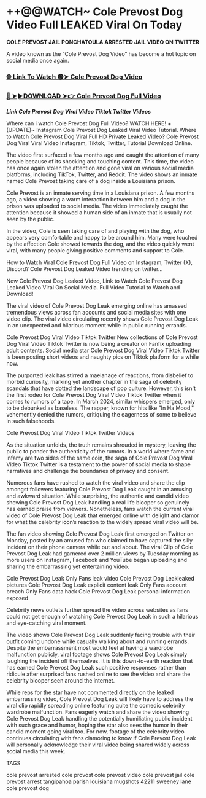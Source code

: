 # ++@@WATCH~ Cole Prevost Dog Video Full LEAKED Viral On Today

**COLE PREVOST JAIL PONCHATOULA ARRESTED JAIL VIDEO ON TWITTER**

A video known as the “Cole Prevost Dog Video” has become a hot topic on social media once again.

### [🌐 Link To Watch 🟢➤  Cole Prevost Dog Video](https://sharefilms.org/watch-viral?cole)

### [🔴 ➤►DOWNLOAD ➤👉 Cole Prevost Dog Full Video](https://sharefilms.org/watch-viral?cole)

***Link Cole Prevost Dog Viral Video Tiktok Twitter Videos***

Where can i watch Cole Prevost Dog Full Video? WATCH HERE! +(UPDATE)~ Instagram Cole Prevost Dog Leaked Viral Video Tutorial​. Where to Watch Cole Prevost Dog Viral Full HD Private Leaked Video? Cole Prevost Dog Viral Viral Video Instagram, Tiktok, Twitter, Tutorial Download Online.

The video first surfaced a few months ago and caught the attention of many people because of its shocking and touching content. This time, the video has once again stolen the attention and gone viral on various social media platforms, including TikTok, Twitter, and Reddit. The video shows an inmate named Cole Prevost taking care of a dog inside a Louisiana prison.

Cole Prevost is an inmate serving time in a Louisiana prison. A few months ago, a video showing a warm interaction between him and a dog in the prison was uploaded to social media. The video immediately caught the attention because it showed a human side of an inmate that is usually not seen by the public.

In the video, Cole is seen taking care of and playing with the dog, who appears very comfortable and happy to be around him. Many were touched by the affection Cole showed towards the dog, and the video quickly went viral, with many people giving positive comments and support to Cole.

How to Watch Viral Cole Prevost Dog Full Video on Instagram, Twitter (X), Discord? Cole Prevost Dog Leaked Video trending on twitter...

New Cole Prevost Dog Leaked Video, Link to Watch Cole Prevost Dog Leaked Video Viral On Social Media. Full Video Tutorial to Watch and Download!

The viral video of Cole Prevost Dog Leak emerging online has amassed tremendous views across fan accounts and social media sites with one video clip. The viral video circulating recently shows Cole Prevost Dog Leak in an unexpected and hilarious moment while in public running errands.

Cole Prevost Dog Viral Video Tiktok Twitter New collections of Cole Prevost Dog Viral Video Tiktok Twitter is now being a creator on Fanfix uploading adult contents. Social media star Cole Prevost Dog Viral Video Tiktok Twitter is been posting short videos and naughty pics on Tiktok platform for a while now.

The purported leak has stirred a maelanage of reactions, from disbelief to morbid curiosity, marking yet another chapter in the saga of celebrity scandals that have dotted the landscape of pop culture. However, this isn't the first rodeo for Cole Prevost Dog Viral Video Tiktok Twitter when it comes to rumors of a tape. In March 2024, similar whispers emerged, only to be debunked as baseless. The rapper, known for hits like "In Ha Mood," vehemently denied the rumors, critiquing the eagerness of some to believe in such falsehoods.

Cole Prevost Dog Viral Video Tiktok Twitter Videos

As the situation unfolds, the truth remains shrouded in mystery, leaving the public to ponder the authenticity of the rumors. In a world where fame and infamy are two sides of the same coin, the saga of Cole Prevost Dog Viral Video Tiktok Twitter is a testament to the power of social media to shape narratives and challenge the boundaries of privacy and consent.

Numerous fans have rushed to watch the viral video and share the clip amongst followers featuring Cole Prevost Dog Leak caught in an amusing and awkward situation. While surprising, the authentic and candid video showing Cole Prevost Dog Leak handling a real life blooper so genuinely has earned praise from viewers. Nonetheless, fans watch the current viral video of Cole Prevost Dog Leak that emerged online with delight and clamor for what the celebrity icon’s reaction to the widely spread viral video will be.

The fan video showing Cole Prevost Dog Leak first emerged on Twitter on Monday, posted by an amused fan who claimed to have captured the silly incident on their phone camera while out and about. The viral Clip of Cole Prevost Dog Leak had garnered over 2 million views by Tuesday morning as more users on Instagram, Facebook and YouTube began uploading and sharing the embarrassing yet entertaining video.

Cole Prevost Dog Leak Only Fans leak video Cole Prevost Dog Leakleaked pictures Cole Prevost Dog Leak explicit content leak Only Fans account breach Only Fans data hack Cole Prevost Dog Leak personal information exposed

Celebrity news outlets further spread the video across websites as fans could not get enough of watching Cole Prevost Dog Leak in such a hilarious and eye-catching viral moment.

The video shows Cole Prevost Dog Leak suddenly facing trouble with their outfit coming undone while casually walking about and running errands. Despite the embarrassment most would feel at having a wardrobe malfunction publicly, viral footage shows Cole Prevost Dog Leak simply laughing the incident off themselves. It is this down-to-earth reaction that has earned Cole Prevost Dog Leak such positive responses rather than ridicule after surprised fans rushed online to see the video and share the celebrity blooper seen around the internet.

While reps for the star have not commented directly on the leaked embarrassing video, Cole Prevost Dog Leak will likely have to address the viral clip rapidly spreading online featuring quite the comedic celebrity wardrobe malfunction. Fans eagerly watch and share the video showing Cole Prevost Dog Leak handling the potentially humiliating public incident with such grace and humor, hoping the star also sees the humor in their candid moment going viral too. For now, footage of the celebrity video continues circulating with fans clamoring to know if Cole Prevost Dog Leak will personally acknowledge their viral video being shared widely across social media this week.


TAGS

cole prevost arrested
cole provost
cole prevost video
cole prevost jail
cole prevost arrest
tangipahoa parish
louisiana mugshots
42211 sweeney lane
cole prevost dog

